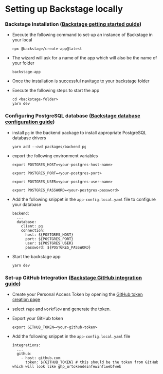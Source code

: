 # Setting up Backstage locally

### Backstage Installation ([Backstage getting started guide](https://backstage.io/docs/getting-started/#create-your-backstage-app))

- Execute the following command to set-up an instance of Backstage in your local

  ```
  npx @backstage/create-app@latest
  ```

- The wizard will ask for a name of the app which will also be the name of your folder

  ```
  backstage-app
  ```

- Once the installation is successful navitage to your backstage folder

- Execute the following steps to start the app

  ```
  cd <backstage-folder>
  yarn dev
  ```


### Configuring PostgreSQL database ([Backstage database configuration guide](https://backstage.io/docs/tutorials/configuring-plugin-databases/))

- install `pg` in the backend package to install appropriate PostgreSQL database drivers

  ```
  yarn add --cwd packages/backend pg
  ```

- export the following environment variables

  ```
  export POSTGRES_HOST=<your-postgres-host-name>
  ```
  ```
  export POSTGRES_PORT=<your-postgres-port>
  ```
  ```
  export POSTGRES_USER=<your-postgres-user-name>
  ```
  ```
  export POSTGRES_PASSWORD=<your-postgres-password>
  ```


- Add the following snippet in the `app-config.local.yaml` file to configure your database

  ```
  backend:
    ...
    database:
      client: pg
      connection:
        host: ${POSTGRES_HOST}
        port: ${POSTGRES_PORT}
        user: ${POSTGRES_USER}
        password: ${POSTGRES_PASSWORD}
  ```

- Start the backstage app

  ```
  yarn dev
  ```


### Set-up GitHub Integration ([Backstage GitHub integration guide](https://backstage.io/docs/getting-started/configuration#setting-up-a-github-integration))

- Create your Personal Access Token by opening the [GitHub token creation page](https://github.com/settings/tokens/new)

- select `repo` and `workflow` and generate the token.

- Export your GitHub token

  ```
  export GITHUB_TOKEN=<your-github-token>
  ```

- Add the following snippet in the `app-config.local.yaml` file

  ```
  integrations:
    ...
    github:
      - host: github.com
        token: ${GITHUB_TOKEN} # this should be the token from GitHub which will look like ghp_urtokendeinfewinfiwebfweb
  ```
